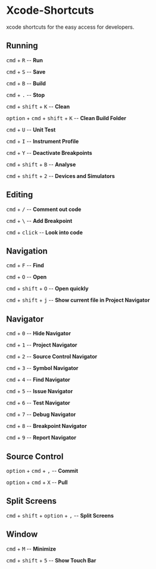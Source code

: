 # Xcode-Shortcuts
xcode shortcuts for the easy access for developers.

## Running
<kbd>cmd</kbd> + <kbd>R</kbd> -- <b>Run</b>

<kbd>cmd</kbd> + <kbd>S</kbd> -- <b>Save</b>

<kbd>cmd</kbd> + <kbd>B</kbd> -- <b>Build</b>

<kbd>cmd</kbd> + <kbd>.</kbd> -- <b>Stop</b>

<kbd>cmd</kbd> + <kbd>shift</kbd> + <kbd>K</kbd> -- <b>Clean</b>

<kbd>option</kbd> + <kbd>cmd</kbd> + <kbd>shift</kbd> + <kbd>K</kbd> -- <b>Clean Build Folder</b>

<kbd>cmd</kbd> + <kbd>U</kbd> -- <b>Unit Test</b>

<kbd>cmd</kbd> + <kbd>I</kbd> -- <b>Instrument Profile</b>

<kbd>cmd</kbd> + <kbd>Y</kbd> -- <b>Deactivate Breakpoints</b>

<kbd>cmd</kbd> + <kbd>shift</kbd> + <kbd>B</kbd> -- <b>Analyse</b>

<kbd>cmd</kbd> + <kbd>shift</kbd> + <kbd>2</kbd> -- <b>Devices and Simulators</b>

## Editing
<kbd>cmd</kbd> + <kbd>/</kbd> -- <b>Comment out code</b>

<kbd>cmd</kbd> + <kbd>\\</kbd> -- <b>Add Breakpoint</b>

<kbd>cmd</kbd> + <kbd>click</kbd> -- <b>Look into code</b>

## Navigation
<kbd>cmd</kbd> + <kbd>F</kbd> -- <b>Find</b>

<kbd>cmd</kbd> + <kbd>O</kbd> -- <b>Open</b>

<kbd>cmd</kbd> + <kbd>shift</kbd> + <kbd>O</kbd> -- <b>Open quickly</b>

<kbd>cmd</kbd> + <kbd>shift</kbd> + <kbd>j</kbd> -- <b>Show current file in Project Navigator</b>

## Navigator
<kbd>cmd</kbd> + <kbd>0</kbd> -- <b>Hide Navigator</b>

<kbd>cmd</kbd> + <kbd>1</kbd> -- <b>Project Navigator</b>

<kbd>cmd</kbd> + <kbd>2</kbd> -- <b>Source Control Navigator</b>

<kbd>cmd</kbd> + <kbd>3</kbd> -- <b>Symbol Navigator</b>

<kbd>cmd</kbd> + <kbd>4</kbd> -- <b>Find Navigator</b>

<kbd>cmd</kbd> + <kbd>5</kbd> -- <b>Issue Navigator</b>

<kbd>cmd</kbd> + <kbd>6</kbd> -- <b>Test Navigator</b>

<kbd>cmd</kbd> + <kbd>7</kbd> -- <b>Debug Navigator</b>

<kbd>cmd</kbd> + <kbd>8</kbd> -- <b>Breakpoint Navigator</b>

<kbd>cmd</kbd> + <kbd>9</kbd> -- <b>Report Navigator</b>

## Source Control
<kbd>option</kbd> + <kbd>cmd</kbd> + <kbd>,</kbd> -- <b>Commit</b>

<kbd>option</kbd> + <kbd>cmd</kbd> + <kbd>X</kbd> -- <b>Pull</b>

## Split Screens
<kbd>cmd</kbd> + <kbd>shift</kbd> + <kbd>option</kbd> + <kbd>,</kbd> -- <b>Split Screens</b>

## Window
<kbd>cmd</kbd> + <kbd>M</kbd> -- <b>Minimize</b>

<kbd>cmd</kbd> + <kbd>shift</kbd> + <kbd>5</kbd> -- <b>Show Touch Bar</b>
